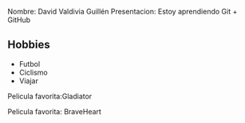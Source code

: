 Nombre: David Valdivia Guillén
Presentacion: Estoy aprendiendo Git + GitHub
## Hobbies

- Futbol
- Ciclismo
- Viajar


Pelicula favorita:Gladiator

Pelicula favorita: BraveHeart

